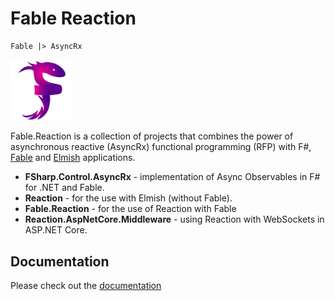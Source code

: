 # Fable Reaction

```fs
Fable |> AsyncRx
```

<img src="/AsyncRx/logo/logo.png" width="100">

Fable.Reaction is a collection of projects that combines the power of asynchronous reactive (AsyncRx) functional programming (RFP) with F#, [Fable](http://fable.io/) and [Elmish](https://elmish.github.io/) applications.

- **FSharp.Control.AsyncRx** - implementation of Async Observables in F# for .NET and Fable.
- **Reaction** - for the use with Elmish (without Fable).
- **Fable.Reaction** - for the use of Reaction with Fable
- **Reaction.AspNetCore.Middleware** - using Reaction with WebSockets in ASP.NET Core.

## Documentation

Please check out the [documentation](http://elmish-streams.rtfd.io/)
